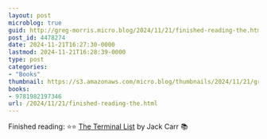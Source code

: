```yaml
---
layout: post
microblog: true
guid: http://greg-morris.micro.blog/2024/11/21/finished-reading-the.html
post_id: 4478274
date: 2024-11-21T16:27:30-0000
lastmod: 2024-11-21T16:28:39-0000
type: post
categories:
- "Books"
thumbnail: https://s3.amazonaws.com/micro.blog/thumbnails/2024/11/21/gregmorris.co.uk/fd3c373cef5ab15515081404ac28bc06.png
books:
- 9781982197346
url: /2024/11/21/finished-reading-the.html
---
```

Finished reading: ⭐️⭐️ [The Terminal List](https://micro.blog/books/9781982197346) by Jack Carr 📚
